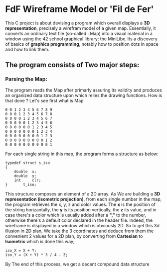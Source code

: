 # FdF Wireframe Model or 'Fil de Fer'

This C project is about devising a program which overall displays a **3D representation**,
precisely a wirefram model of a given map. Essentially, it converts an ordinary text file (so-called : Map) into a visual material in a window using the 42 school graphical library: the MiniLibx. Its a discovery of basics of **graphics programming**, notably how to position dots in space and how to link them.

## The program consists of Two major steps:
### Parsing the Map:
The program reads the Map after primarly assuring its validity and produces an organized data structure upon which relies the drawing functions. How is that done ? Let's see first what is Map

	0 0 1 2 3 4 5 6 7 8 9
	0 0 0 1 2 3 4 5 6 7 8
	0 0 0 0 1 2 3 4 5 6 7
	0 0 0 0 0 1 2 3 4 5 6
	0 0 0 0 0 0 1 2 3 4 5
	0 0 0 0 0 0 0 1 2 3 4
	0 0 0 0 0 0 0 0 1 2 3
	0 0 0 0 0 0 0 0 0 1 2
	0 0 0 0 0 0 0 0 0 0 1

For each single string in this map, the program forms a structure as below:

	typedef struct s_iso
	{
		double	x;
		double	y;
		int		clr;
	}		t_iso;

This structure composes an element of a 2D array. 
As We are building a **3D representation (isometric projection)**, from each single number in the map, the program retrieves the x, y, z and color values. The **x** is the position of the string horizantally, the **y** is its  position vertically, the **z** its value, and in case there's a color which is usually added after a **","** to the number, otherwise there's a default color declared in the header file. Indeed, the wireframe is displayed in a window which is obviously 2D. So to get this 3d illusion in 2D plan, We take the 3 coordinates and deduce from them the convenient 2 values for a 2D plan, by converting from **Cartesian** to **Isometric** which is done this way;

	iso_X = X + Y;
	iso_Y = (X + Y) * 3 / 4 - Z;

By The end of this process, we get a decent compound data structure




